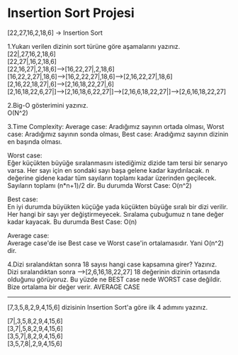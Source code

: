 # Insertion Sort Projesi
[22,27,16,2,18,6] -> Insertion Sort

1.Yukarı verilen dizinin sort türüne göre aşamalarını yazınız.  
[22|,27,16,2,18,6]  
[22,27|,16,2,18,6]  
[22,16,27|,2,18,6]-->[16,22,27|,2,18,6]  
[16,22,2,27|,18,6]-->[16,2,22,27|,18,6]-->[2,16,22,27|,18,6]  
[2,16,22,18,27|,6]-->[2,16,18,22,27|,6]  
[2,16,18,22,6,27|]-->[2,16,18,6,22,27|]-->[2,16,6,18,22,27|]-->[2,6,16,18,22,27]  

2.Big-O gösterimini yazınız.  
O(N^2)

3.Time Complexity: Average case: Aradığımız sayının ortada olması, Worst case: Aradığımız sayının sonda olması, Best case: Aradığımız sayının dizinin en başında olması.  
 
Worst case:   
Eğer küçükten büyüğe sıralanmasını istediğimiz dizide tam tersi bir senaryo varsa. Her sayı için en sondaki sayı başa gelene kadar kaydırılacak. n değerine gidene kadar tüm sayıların toplamı kadar üzerinden geçilecek. Sayıların toplamı (n*n+1)/2 dir. Bu durumda Worst Case: O(n^2)  

Best case:  
En iyi durumda büyükten küçüğe yada küçükten büyüğe sıralı bir dizi verilir. Her hangi bir sayı yer değiştirmeyecek. Sıralama çubuğumuz n tane değer kadar kayacak. Bu durumda Best Case: O(n)  

Average case:  
Average case'de ise Best case ve Worst case'in ortalamasıdır. Yani O(n^2) dir.  

4.Dizi sıralandıktan sonra 18 sayısı hangi case kapsamına girer? Yazınız.  
Dizi sıralandıktan sonra -->[2,6,16,18,22,27] 18 değerinin dizinin ortasında olduğunu görüyoruz. Bu yüzde
ne BEST case nede WORST case değildir. Bize ortalama bir değer verir. AVERAGE CASE  

-----  
[7,3,5,8,2,9,4,15,6] dizisinin Insertion Sort'a göre ilk 4 adımını yazınız.

[7|,3,5,8,2,9,4,15,6]  
[3,7|,5,8,2,9,4,15,6]  
[3,5,7|,8,2,9,4,15,6]  
[3,5,7,8|,2,9,4,15,6]  






